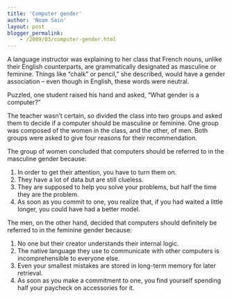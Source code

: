```yaml
---
title: 'Computer gender'
author: 'Noam Sain'
layout: post
blogger_permalink:
    - /2009/03/computer-gender.html
---
```


A language instructor was explaining to her class that French nouns, unlike their English counterparts, are grammatically designated as masculine or feminine. Things like “chalk” or pencil,” she described, would have a gender association – even though in English, these words were neutral.

Puzzled, one student raised his hand and asked, “What gender is a computer?”

The teacher wasn’t certain, so divided the class into two groups and asked them to decide if a computer should be masculine or feminine. One group was composed of the women in the class, and the other, of men. Both groups were asked to give four reasons for their recommendation.

The group of women concluded that computers should be referred to in the masculine gender because:

1. In order to get their attention, you have to turn them on.
2. They have a lot of data but are still clueless.
3. They are supposed to help you solve your problems, but half the time they are the problem.
4. As soon as you commit to one, you realize that, if you had waited a little longer, you could have had a better model.

The men, on the other hand, decided that computers should definitely be referred to in the feminine gender because:

1. No one but their creator understands their internal logic.
2. The native language they use to communicate with other computers is incomprehensible to everyone else.
3. Even your smallest mistakes are stored in long-term memory for later retrieval.
4. As soon as you make a commitment to one, you find yourself spending half your paycheck on accessories for it.